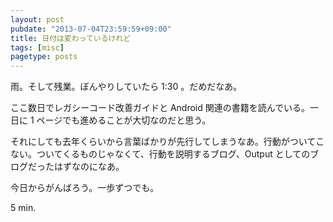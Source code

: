 ```yaml
---
layout: post
pubdate: "2013-07-04T23:59:59+09:00"
title: 日付は変わっているけれど
tags: [misc]
pagetype: posts
---
```

雨。そして残業。ぼんやりしていたら 1:30 。だめだなあ。

ここ数日でレガシーコード改善ガイドと Android 関連の書籍を読んでいる。一日に 1 ページでも進めることが大切なのだと思う。

それにしても去年くらいから言葉ばかりが先行してしまうなあ。行動がついてこない。ついてくるものじゃなくて、行動を説明するブログ、Output としてのブログだったはずなのになあ。

今日からがんばろう。一歩ずつでも。

5 min.
